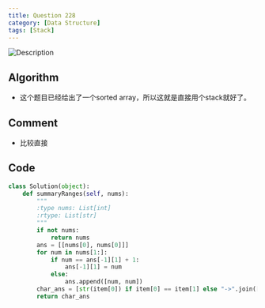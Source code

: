 ```yaml
---
title: Question 228
category: [Data Structure]
tags: [Stack]
---
```


![Description](../Assets/Figure/questio228.png)

## Algorithm

- 这个题目已经给出了一个sorted array，所以这就是直接用个stack就好了。

## Comment

- 比较直接

## Code


```python
class Solution(object):
    def summaryRanges(self, nums):
        """
        :type nums: List[int]
        :rtype: List[str]
        """
        if not nums:
            return nums
        ans = [[nums[0], nums[0]]]
        for num in nums[1:]:
            if num == ans[-1][1] + 1:
                ans[-1][1] = num
            else:
                ans.append([num, num])
        char_ans = [str(item[0]) if item[0] == item[1] else "->".join([str(item[0]), str(item[1])]) for item in ans]
        return char_ans
```
